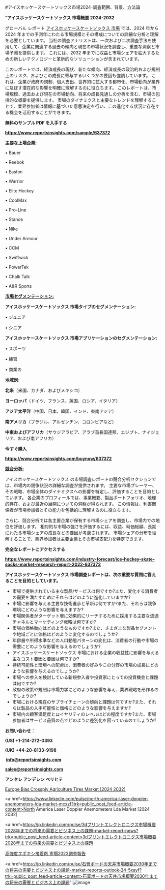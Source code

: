 #アイスホッケースケートソックス市場2024-調査範囲、背景、方法論

"<strong>アイスホッケースケートソックス 市場概要 2024-2032</strong>

グローバル レポート <a href=https://www.reportsinsights.com/sample/637372>アイスホッケースケートソックス 市場</a> では、2024 年から 2024 年までの予測年にわたる市場規模とその構成についての詳細な分析と理解を必要としています。 当社の調査アナリストは、一次および二次調査手法を使用して、企業に関連する過去の傾向と現在の市場状況を調査し、重要な洞察と市場予測を提供します。 これには、2032 年までに収益と市場シェアを拡大​​するための新しいテクノロジーと革新的なソリューションが含まれています。

このレポートでは、経済成長の現状、新たな傾向、経済成長の政治的および規制上のリスク、およびこの成長に寄与するいくつかの要因も強調しています。 これは、企業が政府の規制、個人支出、世界的に拡大する都市化、市場動向が業界に及ぼす潜在的な影響を明確に理解するのに役立ちます。 このレポートは、市場規模、過去および現在の市場動向、将来の成長見通しの分析を含む、市場の包括的な概要を提供します。 市場のダイナミクスと主要なトレンドを理解することで、業界参加者は情報に基づいた意思決定を行い、この進化する状況に存在する機会を活用することができます。

<strong><b>無料のサンプル PDF を入手する</b></strong>

<a href=https://www.reportsinsights.com/sample/637372><strong><u>https://www.reportsinsights.com/sample/637372</u></strong></a>

<strong>主要な上場企業:</strong>

• Bauer

• Reebok

• Easton

• Warrior

• Elite Hockey

• CoolMax

• Pro-Line

• Stance

• Nike

• Under Armour

• CCM

• Swiftwick

• PowerTek

• Chalk Talk

• A&R Sports

<strong><u>市場セグメンテーション</u></strong><strong><u>:</u></strong>

<strong>アイスホッケースケートソックス 市場タイプのセグメンテーション:</strong>

• ジュニア

• シニア

<strong>アイスホッケースケートソックス 市場アプリケーションのセグメンテーション:</strong>

• スポーツ

• 練習

• 商業の

<strong><u>地域別</u></strong><strong><u>:</u></strong>

<strong>北米</strong>（米国、カナダ、およびメキシコ）

<strong>ヨーロッパ</strong>（ドイツ、フランス、英国、ロシア、イタリア）

<strong>アジア太平洋</strong>（中国、日本、韓国、インド、東南アジア）

<strong>南アメリカ</strong>（ブラジル、アルゼンチン、コロンビアなど）

<strong>中東およびアフリカ</strong>（サウジアラビア、アラブ首長国連邦、エジプト、ナイジェリア、および南アフリカ）

<strong>今すぐ購入</strong>

<a href=https://www.reportsinsights.com/buynow/637372><strong><u>https://www.reportsinsights.com/buynow/637372</u></strong></a>

<strong><u>競合分析:</u></strong>

アイスホッケースケートソックス の市場調査レポートの競合分析セクションでは、市場内の競争状況の詳細な調査が提供されます。 主要な市場プレーヤー、その戦略、市場全体のダイナミクスへの影響を特定し、評価することを目的としています。 各企業のプロフィールでは、事業概要、製品ポートフォリオ、地理的存在、および最近の展開についての洞察が得られます。 この情報は、利害関係者が市場参加者とその能力を包括的に理解するのに役立ちます。

さらに、競合分析では各主要企業が保有する市場シェアを調査し、市場内での地位を評価します。 相対的な市場の強さを評価するには、収益、時価総額、長期にわたる市場シェアの成長などの要因が考慮されます。 市場シェアの分布を理解することで、業界参加者は主要企業とその市場支配力を特定できます。

<strong>完全なレポートにアクセスする</strong>

<a href=https://www.reportsinsights.com/industry-forecast/ice-hockey-skate-socks-market-research-report-2022-637372><strong><u><b>https://www.reportsinsights.com/industry-forecast/ice-hockey-skate-socks-market-research-report-2022-637372</b></u></strong></a>

<strong><b>アイスホッケースケートソックス 市場調査レポートは、次の重要な質問に答えることを目的としています。</b></strong>
<ul>
  <li>市場で提供されている主な製品/サービスは何ですか?また、変化する消費者の需要を満たすためにそれらはどのように進化していますか?</li>
  <li>市場に影響を与える主要な技術進歩と革新は何ですか?また、それらは競争環境にどのような影響を与えますか?</li>
  <li>市場関係者がターゲット層に効果的にリーチするために採用する主要な流通チャネルとマーケティング戦略は何ですか?</li>
  <li>市場の価格動向はどのようなものですか?また、さまざまな製品セグメントや地域ごとに価格はどのように変化するのでしょうか?</li>
  <li>年齢層や所得水準などの人口動態パターンの変化は、消費者の行動や市場の需要にどのような影響を与えるのでしょうか?</li>
  <li>アイスホッケースケートソックス 市場における企業の収益性に影響を与える主なコスト要因と要因は何ですか?</li>
  <li>持続可能性と環境への配慮は、消費者の好みやこの分野の市場の成長にどのような影響を与えるのでしょうか?</li>
  <li>市場への参入を検討している新規参入者や投資家にとっての投資機会と課題は何ですか?</li>
  <li>政府の政策や規制は市場力学にどのような影響を与え、業界戦略を形作るのでしょうか?</li>
  <li>市場における現在のサプライチェーンの傾向と課題は何ですか?また、それらは製品の入手可能性と価格にどのような影響を与えますか?</li>
  <li>市場内の顧客満足度とロイヤリティのレベルはどの程度ですか?また、市場参加者はサービス品質の点でどのように差別化を図っているのでしょうか?</li>
</ul>
<strong>お問い合わせ：</strong>

<strong>(US) +1-214-272-0393</strong>

<strong>(UK) +44-20-8133-9198</strong>

<strong> </strong><a href=info@reportsinsights.com><strong><u>info@reportsinsights.com</u></strong></a>

<a href=sales@reportsinsights.com><strong><u>sales@reportsinsights.com</u></strong></a>

<strong>アンセレ アンデレン ベリヒテ</strong>

<a href=https://www.linkedin.com/pulse/europe-bias-crossply-agriculture-tires-markets-trends-zr3ye/>Europe Bias Crossply Agriculture Tires Market [2024 2032]</a>

<a href=https://www.linkedin.com/pulse/north-america-laser-doppler-anemometers-lda-market-mcxzf?trk=public_post_feed-article-content>North America Laser Doppler Anemometers Lda Market [2024 2032]</a>

<a href=https://jp.linkedin.com/pulse/3dプリントエレクトロニクス市場概要2028年までの将来の需要とビジネス上の課題-market-report-news?trk=public_post_feed-article-content>3dプリントエレクトロニクス市場概要2028年までの将来の需要とビジネス上の課題</a>

<a href=https://www.linkedin.com/pulse/高強度エポキシ接着剤-市場2023調査報告-community-market-research/>高強度エポキシ接着剤 市場2023調査報告</a>

<a href=https://jp.linkedin.com/pulse/石膏ボードの天井市場概要2030年までの将来の需要とビジネス上の課題-market-reports-outlook-24-5xayf?trk=public_post_feed-article-content>石膏ボードの天井市場概要2030年までの将来の需要とビジネス上の課題</a>"
![image](https://github.com/aakesh123242/RIMarket/assets/158431203/aa76e8f0-8ffb-4f34-8869-e1c00b6d08d5)
